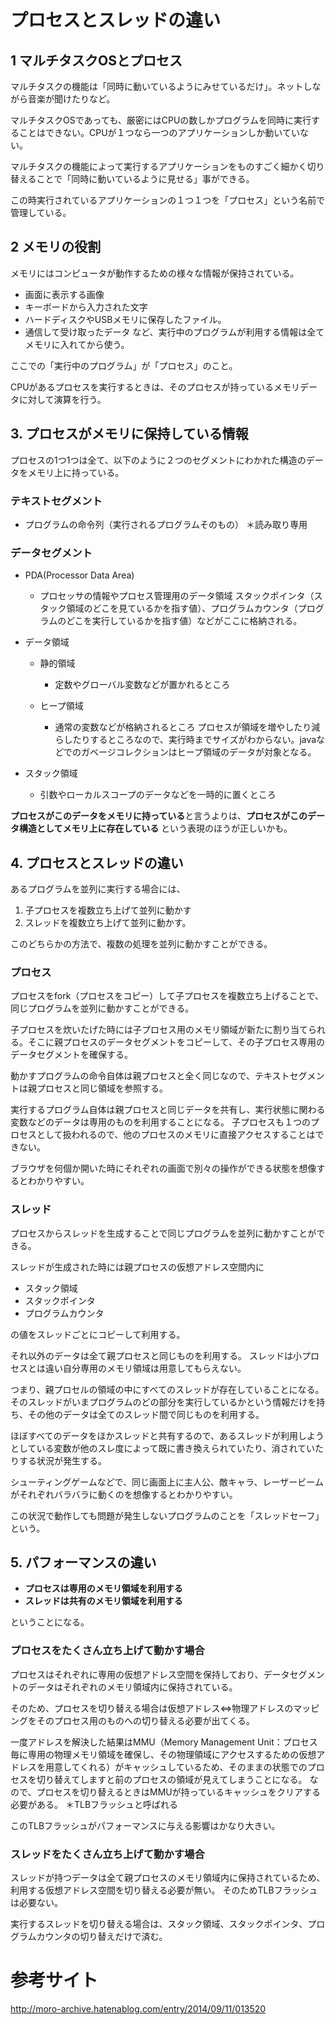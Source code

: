 # プロセスとスレッドの違い

## 1 マルチタスクOSとプロセス

マルチタスクの機能は「同時に動いているようにみせているだけ」。ネットしながら音楽が聞けたりなど。

マルチタスクOSであっても、厳密にはCPUの数しかプログラムを同時に実行することはできない。CPUが１つなら一つのアプリケーションしか動いていない。

マルチタスクの機能によって実行するアプリケーションをものすごく細かく切り替えることで「同時に動いているように見せる」事ができる。

この時実行されているアプリケーションの１つ１つを「プロセス」という名前で管理している。

## 2 メモリの役割

メモリにはコンピュータが動作するための様々な情報が保持されている。

- 画面に表示する画像
- キーボードから入力された文字
- ハードディスクやUSBメモリに保存したファイル。
- 通信して受け取ったデータ など、実行中のプログラムが利用する情報は全てメモリに入れてから使う。

ここでの「実行中のプログラム」が「プロセス」のこと。

CPUがあるプロセスを実行するときは、そのプロセスが持っているメモリデータに対して演算を行う。

## 3. プロセスがメモリに保持している情報

プロセスの1つ1つは全て、以下のように２つのセグメントにわかれた構造のデータをメモリ上に持っている。

### テキストセグメント

- プログラムの命令列（実行されるプログラムそのもの） ＊読み取り専用

### データセグメント

- PDA(Processor Data Area)

  - プロセッサの情報やプロセス管理用のデータ領域 スタックポインタ（スタック領域のどこを見ているかを指す値）、プログラムカウンタ（プログラムのどこを実行しているかを指す値）などがここに格納される。

- データ領域

  - 静的領域

    - 定数やグローバル変数などが置かれるところ

  - ヒープ領域

    - 通常の変数などが格納されるところ プロセスが領域を増やしたり減らしたりするところなので、実行時までサイズがわからない。javaなどでのガベージコレクションはヒープ領域のデータが対象となる。

- スタック領域

  - 引数やローカルスコープのデータなどを一時的に置くところ

**プロセスがこのデータをメモリに持っている**と言うよりは、**プロセスがこのデータ構造としてメモリ上に存在している** という表現のほうが正しいかも。

## 4\. プロセスとスレッドの違い

あるプログラムを並列に実行する場合には、

1. 子プロセスを複数立ち上げて並列に動かす
2. スレッドを複数立ち上げて並列に動かす。

このどちらかの方法で、複数の処理を並列に動かすことができる。

### プロセス

プロセスをfork（プロセスをコピー）して子プロセスを複数立ち上げることで、同じプログラムを並列に動かすことができる。

子プロセスを炊いたげた時には子プロセス用のメモリ領域が新たに割り当てられる。そこに親プロセスのデータセグメントをコピーして、その子プロセス専用のデータセグメントを確保する。

動かすプログラムの命令自体は親プロセスと全く同じなので、テキストセグメントは親プロセスと同じ領域を参照する。

実行するプログラム自体は親プロセスと同じデータを共有し、実行状態に関わる変数などのデータは専用のものを利用することになる。 子プロセスも１つのプロセスとして扱われるので、他のプロセスのメモリに直接アクセスすることはできない。

ブラウザを何個か開いた時にそれぞれの画面で別々の操作ができる状態を想像するとわかりやすい。

### スレッド

プロセスからスレッドを生成することで同じプログラムを並列に動かすことができる。

スレッドが生成された時には親プロセスの仮想アドレス空間内に

- スタック領域
- スタックポインタ
- プログラムカウンタ

の値をスレッドごとにコピーして利用する。

それ以外のデータは全て親プロセスと同じものを利用する。 スレッドは小プロセスとは違い自分専用のメモリ領域は用意してもらえない。

つまり、親プロセルの領域の中にすべてのスレッドが存在していることになる。そのスレッドがいまプログラムのどの部分を実行しているかという情報だけを持ち、その他のデータは全てのスレッド間で同じものを利用する。

ほぼすべてのデータをほかスレッドと共有するので、あるスレッドが利用しようとしている変数が他のスレ度によって既に書き換えられていたり、消されていたりする状況が発生する。

シューティングゲームなどで、同じ画面上に主人公、敵キャラ、レーザービームがそれぞれバラバラに動くのを想像するとわかりやすい。

この状況で動作しても問題が発生しないプログラムのことを「スレッドセーフ」という。

## 5\. パフォーマンスの違い

- **プロセスは専用のメモリ領域を利用する**
- **スレッドは共有のメモリ領域を利用する**

ということになる。

### プロセスをたくさん立ち上げて動かす場合

プロセスはそれぞれに専用の仮想アドレス空間を保持しており、データセグメントのデータはそれぞれのメモリ領域内に保持されている。

そのため、プロセスを切り替える場合は仮想アドレス<=>物理アドレスのマッピングをそのプロセス用のものへの切り替える必要が出てくる。

一度アドレスを解決した結果はMMU（Memory Management Unit：プロセス毎に専用の物理メモリ領域を確保し、その物理領域にアクセスするための仮想アドレスを用意してくれる）がキャッシュしているため、そのままの状態でのプロセスを切り替えてしますと前のプロセスの領域が見えてしまうことになる。 なので、プロセスを切り替えるときはMMUが持っているキャッシュをクリアする必要がある。 ＊TLBフラッシュと呼ばれる

このTLBフラッシュがパフォーマンスに与える影響はかなり大きい。

### スレッドをたくさん立ち上げて動かす場合

スレッドが持つデータは全て親プロセスのメモリ領域内に保持されているため、利用する仮想アドレス空間を切り替える必要が無い。 そのためTLBフラッシュは必要ない。

実行するスレッドを切り替える場合は、スタック領域、スタックポインタ、プログラムカウンタの切り替えだけで済む。

# 参考サイト

<http://moro-archive.hatenablog.com/entry/2014/09/11/013520>
